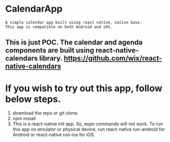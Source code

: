 # CalendarApp

    A simple calendar app built using react native, native base.
    This app is compatible on both Android and iOS.
    
## This is just POC. The calendar and agenda components are built using react-native-calendars library. https://github.com/wix/react-native-calendars    

# If you wish to try out this app, follow below steps.

1. download the repo or git clone.
2. npm install
3. This is a react-native init app. So, expo commands will not work. To run this app on emulator or physical device, run react-native run-android for Android or react-native run-ios for iOS.

